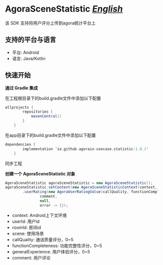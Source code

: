 # AgoraSceneStatistic   *[English](README.md)*

该 SDK 支持将用户评分上传到agora统计平台上

## 支持的平台与语言
* 平台: Android
* 语言: Java/Kotlin

## 快速开始

**通过 Gradle 集成**

在工程根目录下的build.gradle文件中添加以下配置
``` gradle
allprojects {
		repositories {
			mavenCentral()
		}
	}
```
在app目录下的build.gradle文件中添加以下配置
``` kotlin
dependencies {
		implementation 'io.github.agoraio-usecase.statistic:1.0.1'
	}
```
同步工程

**创建一个 AgoraSceneStatistic 对象**

``` Java
AgoraSceneStatistic agoraSceneStatistic = new AgoraSceneStatistic();
agoraSceneStatistic.setContent(new AgoraSceneStatisticContext(context, userId, scene, roomId))
        .userRating(new AgoraUserRatingValue(callQuality, functionCompleteness, generalExperience),
                comment,
                null,
                error -> {});
```

* context: Android上下文环境
* userId: 用户id
* roomId: 房间id
* scene: 使用场景
* callQuality: 通话质量评分，0~5
* functionCompleteness: 功能完整性评分，0~5
* generalExperience: 用户体验评分，0~5
* comment: 用户评论

